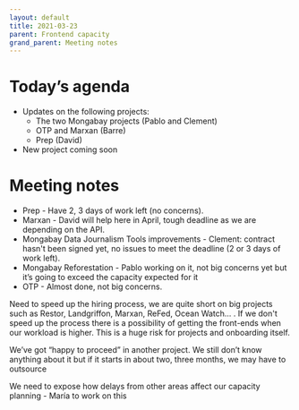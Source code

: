```yaml
---
layout: default
title: 2021-03-23
parent: Frontend capacity
grand_parent: Meeting notes
---
```


# Today’s agenda

- Updates on the following projects:
 	 - The two Mongabay projects (Pablo and Clement)
	 - OTP and Marxan (Barre) 
	 - Prep (David)
- New project coming soon

# Meeting notes

- Prep - Have 2, 3 days of work left (no concerns).
- Marxan - David will help here in April, tough deadline as we are depending on the API.
- Mongabay Data Journalism Tools improvements - Clement: contract hasn't been signed yet, no issues to meet the deadline (2 or 3 days of work left).
- Mongabay Reforestation - Pablo working on it, not big concerns yet but it’s going to exceed the capacity expected for it
- OTP - Almost done, not big concerns.

Need to speed up the hiring process, we are quite short on big projects such as Restor, Landgriffon, Marxan, ReFed, Ocean Watch... . If we don't speed up the process there is a possibility of getting the front-ends when our workload is higher. This is a huge risk for projects and onboarding itself.

We’ve got “happy to proceed” in another project. We still don’t know anything about it but if it starts in about two, three months, we may have to outsource

We need to expose how delays from other areas affect our capacity planning - María to work on this
